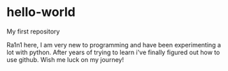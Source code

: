 # hello-world
My first repository

Ra1n1 here, I am very new to programming and have been experimenting a lot with python. After years of trying to learn i've finally figured out how to use github. Wish me luck on my journey!

